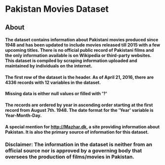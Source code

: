 # Pakistan Movies Dataset

## About

#### The dataset contains information about Pakistani movies produced since 1948 and has been updated to include movies released till 2015 with a few upcoming titles. There is no official public record of Pakistani films and the only information available is on Wikipedia or third-party websites. This dataset is compiled by scraping information uploaded and maintained by individuals on the internet.   

#### The first row of the dataset is the header. As of April 21, 2016, there are 4336 records with 12 variables in the dataset.
#### Missing data is either null values or filled with '?'
#### The records are ordered by year in ascending order starting at the first record from August 7th. 1948. The date format for the 'Year' variable is Year-Month-Day.

#### A special mention for http://Mazhar.dk, a site providing information about Pakistan. It is also the primary source of information for this dataset.

### Disclaimer: The information in the dataset is neither from an official source nor is approved by a governing body that oversees the production of films/movies in Pakistan.
